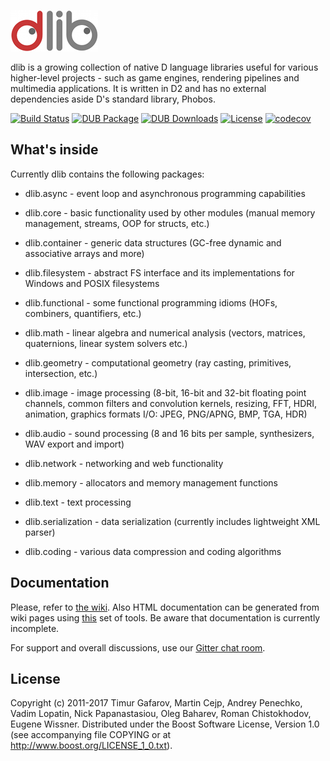 [![dlib-logo.png](/logo/dlib-logo.png)](/logo/dlib-logo.png)

dlib is a growing collection of native D language libraries useful for various higher-level projects - such as game engines, rendering pipelines and multimedia applications. It is written in D2 and has no external dependencies aside D's standard library, Phobos.

[![Build Status](https://travis-ci.org/gecko0307/dlib.svg?branch=master)](https://travis-ci.org/gecko0307/dlib)
[![DUB Package](https://img.shields.io/dub/v/dlib.svg)](https://code.dlang.org/packages/dlib)
[![DUB Downloads](https://img.shields.io/dub/dm/dlib.svg)](https://code.dlang.org/packages/dlib)
[![License](http://img.shields.io/badge/license-boost-blue.svg)](http://www.boost.org/LICENSE_1_0.txt)
[![codecov](https://codecov.io/gh/gecko0307/dlib/branch/master/graph/badge.svg)](https://codecov.io/gh/gecko0307/dlib)

What's inside
-------------
Currently dlib contains the following packages:

* dlib.async - event loop and asynchronous programming capabilities

* dlib.core - basic functionality used by other modules (manual memory management, streams, OOP for structs, etc.)

* dlib.container - generic data structures (GC-free dynamic and associative arrays and more)

* dlib.filesystem - abstract FS interface and its implementations for Windows and POSIX filesystems

* dlib.functional - some functional programming idioms (HOFs, combiners, quantifiers, etc.)

* dlib.math - linear algebra and numerical analysis (vectors, matrices, quaternions, linear system solvers etc.)

* dlib.geometry - computational geometry (ray casting, primitives, intersection, etc.)

* dlib.image - image processing (8-bit, 16-bit and 32-bit floating point channels, common filters and convolution kernels, resizing, FFT, HDRI, animation, graphics formats I/O: JPEG, PNG/APNG, BMP, TGA, HDR)

* dlib.audio - sound processing (8 and 16 bits per sample, synthesizers, WAV export and import)

* dlib.network - networking and web functionality

* dlib.memory - allocators and memory management functions

* dlib.text - text processing

* dlib.serialization - data serialization (currently includes lightweight XML parser)

* dlib.coding - various data compression and coding algorithms

Documentation
-------------
Please, refer to [the wiki](https://github.com/gecko0307/dlib/wiki). Also HTML documentation can be generated from wiki pages using [this](https://github.com/gecko0307/dlib/tree/master/gendoc) set of tools. Be aware that documentation is currently incomplete.

For support and overall discussions, use our [Gitter chat room](https://gitter.im/gecko0307/dlib).

License
-------
Copyright (c) 2011-2017 Timur Gafarov, Martin Cejp, Andrey Penechko, Vadim Lopatin, Nick Papanastasiou, Oleg Baharev, Roman Chistokhodov, Eugene Wissner. Distributed under the Boost Software License, Version 1.0 (see accompanying file COPYING or at http://www.boost.org/LICENSE_1_0.txt).

